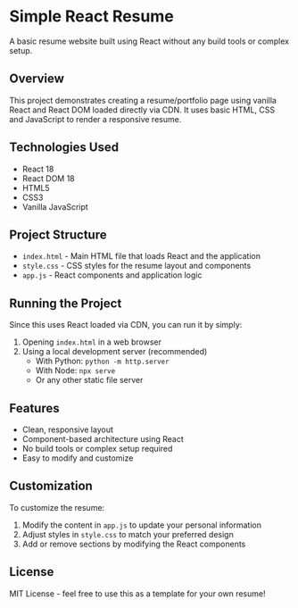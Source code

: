 # Simple React Resume

A basic resume website built using React without any build tools or complex setup.

## Overview

This project demonstrates creating a resume/portfolio page using vanilla React and React DOM loaded directly via CDN. It uses basic HTML, CSS and JavaScript to render a responsive resume.

## Technologies Used

- React 18
- React DOM 18 
- HTML5
- CSS3
- Vanilla JavaScript

## Project Structure

- `index.html` - Main HTML file that loads React and the application
- `style.css` - CSS styles for the resume layout and components
- `app.js` - React components and application logic

## Running the Project

Since this uses React loaded via CDN, you can run it by simply:

1. Opening `index.html` in a web browser
2. Using a local development server (recommended)
   - With Python: `python -m http.server`
   - With Node: `npx serve`
   - Or any other static file server

## Features

- Clean, responsive layout
- Component-based architecture using React
- No build tools or complex setup required
- Easy to modify and customize

## Customization

To customize the resume:

1. Modify the content in `app.js` to update your personal information
2. Adjust styles in `style.css` to match your preferred design
3. Add or remove sections by modifying the React components

## License

MIT License - feel free to use this as a template for your own resume!
